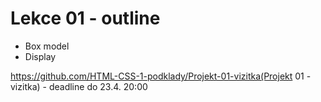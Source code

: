 # Lekce 01 - outline
- Box model 
- Display

https://github.com/HTML-CSS-1-podklady/Projekt-01-vizitka(Projekt 01 - vizitka) - deadline do 23.4. 20:00
